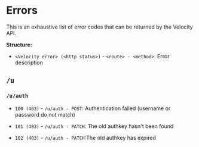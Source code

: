 # Errors

This is an exhaustive list of error codes that can be returned by the Velocity API.

**Structure:**

- `<Velocity error> (<http status>)` - `<route> - <method>`: Error description

## `/u`

### `/u/auth`

- `100 (403)` - `/u/auth - POST`: Authentication failed (username or password do not match)

- `101 (403)` - `/u/auth - PATCH`: The old authkey hasn't been found

- `102 (403)` - `/u/auth - PATCH`:The old authkey has expired


